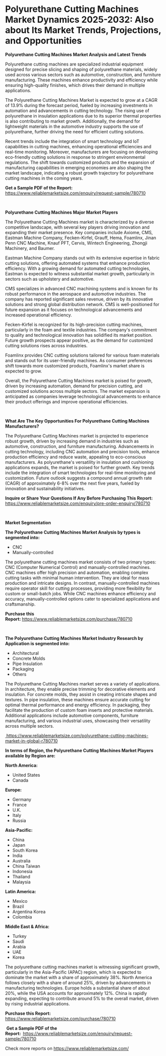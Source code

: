 <p><h1>Polyurethane Cutting Machines Market Dynamics 2025-2032: Also about Its Market Trends, Projections, and Opportunities</h1></p><p><strong>Polyurethane Cutting Machines Market Analysis and Latest Trends</strong></p>
<p><p>Polyurethane cutting machines are specialized industrial equipment designed for precise slicing and shaping of polyurethane materials, widely used across various sectors such as automotive, construction, and furniture manufacturing. These machines enhance productivity and efficiency while ensuring high-quality finishes, which drives their demand in multiple applications.</p><p>The Polyurethane Cutting Machines Market is expected to grow at a CAGR of 13.9% during the forecast period, fueled by increasing investments in automation and advancements in cutting technology. The rising use of polyurethane in insulation applications due to its superior thermal properties is also contributing to market growth. Additionally, the demand for lightweight materials in the automotive industry supports the use of polyurethane, further driving the need for efficient cutting solutions. </p><p>Recent trends include the integration of smart technology and IoT capabilities in cutting machines, enhancing operational efficiencies and real-time monitoring. Moreover, manufacturers are focusing on developing eco-friendly cutting solutions in response to stringent environmental regulations. The shift towards customized products and the expansion of manufacturing capabilities in emerging economies are also shaping the market landscape, indicating a robust growth trajectory for polyurethane cutting machines in the coming years.</p></p>
<p><strong>Get a Sample PDF of the Report:&nbsp;</strong> <a href="https://www.reliablemarketsize.com/enquiry/request-sample/780710?utm_campaign=1133&utm_medium=2&utm_source=Github&utm_content=ia&utm_term=28022025&utm_id=polyurethane-cutting-machines">https://www.reliablemarketsize.com/enquiry/request-sample/780710</a></p>
<p>&nbsp;</p>
<p><strong>Polyurethane Cutting Machines Major Market Players</strong></p>
<p><p>The Polyurethane Cutting Machines market is characterized by a diverse competitive landscape, with several key players driving innovation and expanding their market presence. Key companies include Axiome, CMS, Eastman Machine Company, Fecken-Kirfel, Grauff, Hema, Foamlinx, Jinan Penn CNC Machine, Knauf PFT, Cervis, Wintech Engineering, Zhongji Machinery, and Baumer.</p><p>Eastman Machine Company stands out with its extensive expertise in fabric cutting solutions, offering automated systems that enhance production efficiency. With a growing demand for automated cutting technologies, Eastman is expected to witness substantial market growth, particularly in sectors such as upholstery and automotive.</p><p>CMS specializes in advanced CNC machining systems and is known for its robust performance in the aerospace and automotive industries. The company has reported significant sales revenue, driven by its innovative solutions and strong global distribution network. CMS is well-positioned for future expansion as it focuses on technological advancements and increased operational efficiency.</p><p>Fecken-Kirfel is recognized for its high-precision cutting machines, particularly in the foam and textile industries. The company's commitment to quality and technological innovation has solidified its market position. Future growth prospects appear positive, as the demand for customized cutting solutions rises across industries.</p><p>Foamlinx provides CNC cutting solutions tailored for various foam materials and stands out for its user-friendly machines. As consumer preferences shift towards more customized products, Foamlinx's market share is expected to grow.</p><p>Overall, the Polyurethane Cutting Machines market is poised for growth, driven by increasing automation, demand for precision cutting, and customized solutions across multiple sectors. The market expansion is anticipated as companies leverage technological advancements to enhance their product offerings and improve operational efficiencies.</p></p>
<p>&nbsp;</p>
<p><strong>What Are The Key Opportunities For Polyurethane Cutting Machines Manufacturers?</strong></p>
<p><p>The Polyurethane Cutting Machines market is projected to experience robust growth, driven by increasing demand in industries such as automotive, construction, and furniture manufacturing. Advancements in cutting technology, including CNC automation and precision tools, enhance production efficiency and reduce waste, appealing to eco-conscious manufacturers. As polyurethane's versatility in insulation and cushioning applications expands, the market is poised for further growth. Key trends include the integration of smart technologies for real-time monitoring and customization. Future outlook suggests a compound annual growth rate (CAGR) of approximately 6-8% over the next five years, fueled by innovation and sustainability initiatives.</p></p>
<p><strong>Inquire or Share Your Questions If Any Before Purchasing This Report:</strong> <a href="https://www.reliablemarketsize.com/enquiry/pre-order-enquiry/780710?utm_campaign=1133&utm_medium=2&utm_source=Github&utm_content=ia&utm_term=28022025&utm_id=polyurethane-cutting-machines">https://www.reliablemarketsize.com/enquiry/pre-order-enquiry/780710</a></p>
<p>&nbsp;</p>
<p><strong>Market Segmentation</strong></p>
<p><strong>The Polyurethane Cutting Machines Market Analysis by types is segmented into:</strong></p>
<p><ul><li>CNC</li><li>Manually-controlled</li></ul></p>
<p><p>The polyurethane cutting machines market consists of two primary types: CNC (Computer Numerical Control) and manually-controlled machines. CNC machines offer high precision and automation, enabling complex cutting tasks with minimal human intervention. They are ideal for mass production and intricate designs. In contrast, manually-controlled machines require operator skill for cutting processes, providing more flexibility for custom or small-batch jobs. While CNC machines enhance efficiency and accuracy, manually-controlled options cater to specialized applications and craftsmanship.</p></p>
<p><strong>Purchase this Report:&nbsp;</strong><a href="https://www.reliablemarketsize.com/purchase/780710?utm_campaign=1133&utm_medium=2&utm_source=Github&utm_content=ia&utm_term=28022025&utm_id=polyurethane-cutting-machines">https://www.reliablemarketsize.com/purchase/780710</a></p>
<p>&nbsp;</p>
<p><strong>The Polyurethane Cutting Machines Market Industry Research by Application is segmented into:</strong></p>
<p><ul><li>Architectural</li><li>Concrete Molds</li><li>Pipe Insulation</li><li>Packaging</li><li>Others</li></ul></p>
<p><p>The Polyurethane Cutting Machines market serves a variety of applications. In architecture, they enable precise trimming for decorative elements and insulation. For concrete molds, they assist in creating intricate shapes and textures. In pipe insulation, these machines ensure accurate cutting for optimal thermal performance and energy efficiency. In packaging, they facilitate the production of custom foam inserts and protective materials. Additional applications include automotive components, furniture manufacturing, and various industrial uses, showcasing their versatility across multiple sectors.</p></p>
<p><a href="https://www.reliablemarketsize.com/polyurethane-cutting-machines-market-in-global-r780710?utm_campaign=1133&utm_medium=2&utm_source=Github&utm_content=ia&utm_term=28022025&utm_id=polyurethane-cutting-machines">&nbsp;https://www.reliablemarketsize.com/polyurethane-cutting-machines-market-in-global-r780710</a></p>
<p><strong>In terms of Region, the Polyurethane Cutting Machines Market Players available by Region are:</strong></p>
<p>
    <p> <strong> North America: </strong>
        <ul>
            <li>United States</li>
            <li>Canada</li>
        </ul>
        </p> 
    <p> <strong> Europe: </strong>
        <ul>
            <li>Germany</li>
            <li>France</li>
            <li>U.K.</li>
            <li>Italy</li>
            <li>Russia</li>
        </ul>
        </p> 
    <p> <strong> Asia-Pacific: </strong>
        <ul>
            <li>China</li>
            <li>Japan</li>
            <li>South Korea</li>
            <li>India</li>
            <li>Australia</li>
            <li>China Taiwan</li>
            <li>Indonesia</li>
            <li>Thailand</li>
            <li>Malaysia</li>
        </ul>
        </p> 
    <p> <strong> Latin America: </strong>
        <ul>
            <li>Mexico</li>
            <li>Brazil</li>
            <li>Argentina Korea</li>
            <li>Colombia</li>
        </ul>
        </p> 
    <p> <strong> Middle East & Africa: </strong>
        <ul>
            <li>Turkey</li>
            <li>Saudi</li>
            <li>Arabia</li>
            <li>UAE</li>
            <li>Korea</li>
        </ul>
    </p>
    </p>
<p><p>The polyurethane cutting machines market is witnessing significant growth, particularly in the Asia-Pacific (APAC) region, which is expected to dominate the market with a share of approximately 38%. North America follows closely with a share of around 25%, driven by advancements in manufacturing technologies. Europe holds a substantial share of about 20%, while the USA accounts for approximately 12%. China is rapidly expanding, expecting to contribute around 5% to the overall market, driven by rising industrial applications.</p></p>
<p><strong>Purchase this Report: </strong><a href="https://www.reliablemarketsize.com/purchase/780710?utm_campaign=1133&utm_medium=2&utm_source=Github&utm_content=ia&utm_term=28022025&utm_id=polyurethane-cutting-machines">https://www.reliablemarketsize.com/purchase/780710</a></p>
<p>&nbsp;<strong>Get a Sample PDF of the Report:&nbsp;&nbsp;</strong><a href="https://www.reliablemarketsize.com/enquiry/request-sample/780710?utm_campaign=1133&utm_medium=2&utm_source=Github&utm_content=ia&utm_term=28022025&utm_id=polyurethane-cutting-machines">https://www.reliablemarketsize.com/enquiry/request-sample/780710</a></p>
<p><strong></strong></p>
<p>Check more reports on <a href="https://www.reliablemarketsize.com/?utm_campaign=1133&utm_medium=2&utm_source=Github&utm_content=ia&utm_term=28022025&utm_id=polyurethane-cutting-machines">https://www.reliablemarketsize.com/</a></p>